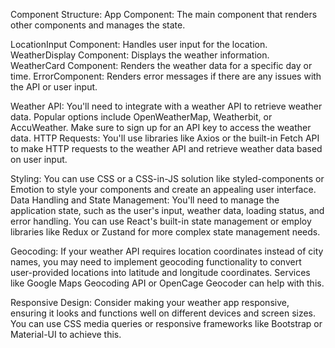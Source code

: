 Component Structure:
App Component: The main component that renders other components and manages the state.

LocationInput Component: Handles user input for the location.
WeatherDisplay Component: Displays the weather information.
WeatherCard Component: Renders the weather data for a specific day or time.
ErrorComponent: Renders error messages if there are any issues with the API or user input.

Weather API:
You'll need to integrate with a weather API to retrieve weather data. Popular options include OpenWeatherMap, Weatherbit, or AccuWeather. Make sure to sign up for an API key to access the weather data.
HTTP Requests:
You'll use libraries like Axios or the built-in Fetch API to make HTTP requests to the weather API and retrieve weather data based on user input.

Styling:
You can use CSS or a CSS-in-JS solution like styled-components or Emotion to style your components and create an appealing user interface.
Data Handling and State Management:
You'll need to manage the application state, such as the user's input, weather data, loading status, and error handling. You can use React's built-in state management or employ libraries like Redux or Zustand for more complex state management needs.

Geocoding:
If your weather API requires location coordinates instead of city names, you may need to implement geocoding functionality to convert user-provided locations into latitude and longitude coordinates. Services like Google Maps Geocoding API or OpenCage Geocoder can help with this.

Responsive Design:
Consider making your weather app responsive, ensuring it looks and functions well on different devices and screen sizes. You can use CSS media queries or responsive frameworks like Bootstrap or Material-UI to achieve this.